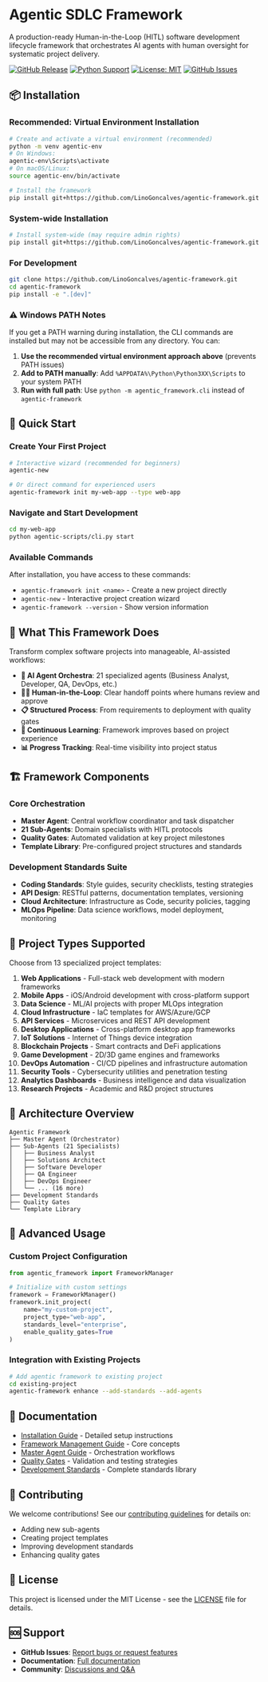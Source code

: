 
# Agentic SDLC Framework

A production-ready Human-in-the-Loop (HITL) software development lifecycle framework that orchestrates AI agents with human oversight for systematic project delivery.

[![GitHub Release](https://img.shields.io/github/v/release/LinoGoncalves/agentic-framework)](https://github.com/LinoGoncalves/agentic-framework/releases)
[![Python Support](https://img.shields.io/badge/python-3.9+-blue.svg)](https://www.python.org/downloads/)
[![License: MIT](https://img.shields.io/badge/License-MIT-yellow.svg)](https://opensource.org/licenses/MIT)
[![GitHub Issues](https://img.shields.io/github/issues/LinoGoncalves/agentic-framework)](https://github.com/LinoGoncalves/agentic-framework/issues)

## 📦 Installation

### Recommended: Virtual Environment Installation

```bash
# Create and activate a virtual environment (recommended)
python -m venv agentic-env
# On Windows:
agentic-env\Scripts\activate
# On macOS/Linux:
source agentic-env/bin/activate

# Install the framework
pip install git+https://github.com/LinoGoncalves/agentic-framework.git
```

### System-wide Installation

```bash
# Install system-wide (may require admin rights)
pip install git+https://github.com/LinoGoncalves/agentic-framework.git
```

### For Development

```bash
git clone https://github.com/LinoGoncalves/agentic-framework.git
cd agentic-framework
pip install -e ".[dev]"
```

### ⚠️ Windows PATH Notes

If you get a PATH warning during installation, the CLI commands are installed but may not be accessible from any directory. You can:

1. **Use the recommended virtual environment approach above** (prevents PATH issues)
2. **Add to PATH manually**: Add `%APPDATA%\Python\Python3XX\Scripts` to your system PATH
3. **Run with full path**: Use `python -m agentic_framework.cli` instead of `agentic-framework`

## 🚀 Quick Start

### Create Your First Project

```bash
# Interactive wizard (recommended for beginners)
agentic-new

# Or direct command for experienced users
agentic-framework init my-web-app --type web-app
```

### Navigate and Start Development

```bash
cd my-web-app
python agentic-scripts/cli.py start
```

### Available Commands

After installation, you have access to these commands:

- `agentic-framework init <name>` - Create a new project directly  
- `agentic-new` - Interactive project creation wizard
- `agentic-framework --version` - Show version information

## 🎯 What This Framework Does

Transform complex software projects into manageable, AI-assisted workflows:

- **🤖 AI Agent Orchestra**: 21 specialized agents (Business Analyst, Developer, QA, DevOps, etc.)
- **🧑‍💼 Human-in-the-Loop**: Clear handoff points where humans review and approve
- **📋 Structured Process**: From requirements to deployment with quality gates
- **🔄 Continuous Learning**: Framework improves based on project experience
- **📊 Progress Tracking**: Real-time visibility into project status

## 🏗️ Framework Components

### Core Orchestration
- **Master Agent**: Central workflow coordinator and task dispatcher  
- **21 Sub-Agents**: Domain specialists with HITL protocols
- **Quality Gates**: Automated validation at key project milestones
- **Template Library**: Pre-configured project structures and standards

### Development Standards Suite
- **Coding Standards**: Style guides, security checklists, testing strategies
- **API Design**: RESTful patterns, documentation templates, versioning
- **Cloud Architecture**: Infrastructure as Code, security policies, tagging
- **MLOps Pipeline**: Data science workflows, model deployment, monitoring

## 📁 Project Types Supported

Choose from 13 specialized project templates:

1. **Web Applications** - Full-stack web development with modern frameworks
2. **Mobile Apps** - iOS/Android development with cross-platform support  
3. **Data Science** - ML/AI projects with proper MLOps integration
4. **Cloud Infrastructure** - IaC templates for AWS/Azure/GCP
5. **API Services** - Microservices and REST API development
6. **Desktop Applications** - Cross-platform desktop app frameworks
7. **IoT Solutions** - Internet of Things device integration
8. **Blockchain Projects** - Smart contracts and DeFi applications
9. **Game Development** - 2D/3D game engines and frameworks
10. **DevOps Automation** - CI/CD pipelines and infrastructure automation
11. **Security Tools** - Cybersecurity utilities and penetration testing
12. **Analytics Dashboards** - Business intelligence and data visualization
13. **Research Projects** - Academic and R&D project structures

## 🚀 Architecture Overview

```
Agentic Framework
├── Master Agent (Orchestrator)
├── Sub-Agents (21 Specialists)
│   ├── Business Analyst
│   ├── Solutions Architect  
│   ├── Software Developer
│   ├── QA Engineer
│   ├── DevOps Engineer
│   └── ... (16 more)
├── Development Standards
├── Quality Gates
└── Template Library
```

## 🔧 Advanced Usage

### Custom Project Configuration

```python
from agentic_framework import FrameworkManager

# Initialize with custom settings
framework = FrameworkManager()
framework.init_project(
    name="my-custom-project",
    project_type="web-app",
    standards_level="enterprise",
    enable_quality_gates=True
)
```

### Integration with Existing Projects

```bash
# Add agentic framework to existing project
cd existing-project
agentic-framework enhance --add-standards --add-agents
```

## 📖 Documentation

- [Installation Guide](INSTALL.md) - Detailed setup instructions
- [Framework Management Guide](framework-management-guide.md) - Core concepts
- [Master Agent Guide](master-agent.md) - Orchestration workflows  
- [Quality Gates](quality-gates.md) - Validation and testing strategies
- [Development Standards](development-standards/) - Complete standards library

## 🤝 Contributing

We welcome contributions! See our [contributing guidelines](CONTRIBUTING.md) for details on:

- Adding new sub-agents
- Creating project templates  
- Improving development standards
- Enhancing quality gates

## 📄 License

This project is licensed under the MIT License - see the [LICENSE](LICENSE) file for details.

## 🆘 Support

- **GitHub Issues**: [Report bugs or request features](https://github.com/LinoGoncalves/agentic-framework/issues)
- **Documentation**: [Full documentation](https://github.com/LinoGoncalves/agentic-framework/wiki)
- **Community**: [Discussions and Q&A](https://github.com/LinoGoncalves/agentic-framework/discussions)
